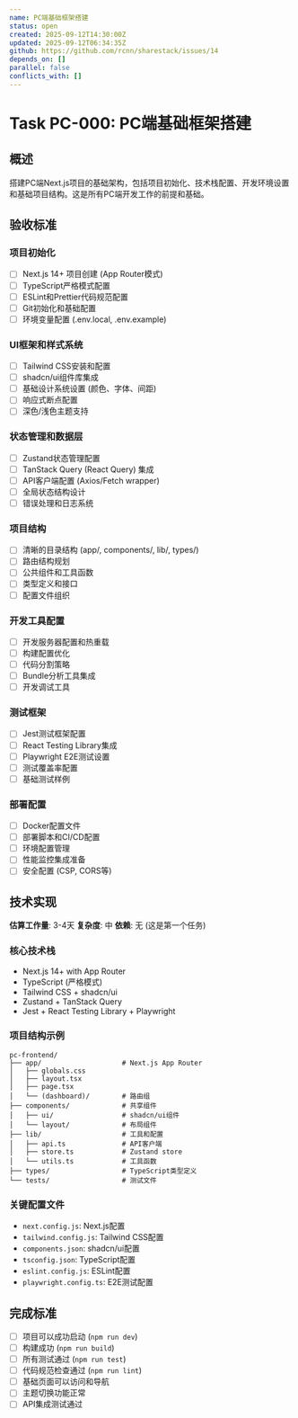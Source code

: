 ```yaml
---
name: PC端基础框架搭建
status: open
created: 2025-09-12T14:30:00Z
updated: 2025-09-12T06:34:35Z
github: https://github.com/rcnn/sharestack/issues/14
depends_on: []
parallel: false
conflicts_with: []
---
```


# Task PC-000: PC端基础框架搭建

## 概述

搭建PC端Next.js项目的基础架构，包括项目初始化、技术栈配置、开发环境设置和基础项目结构。这是所有PC端开发工作的前提和基础。

## 验收标准

### 项目初始化
- [ ] Next.js 14+ 项目创建 (App Router模式)
- [ ] TypeScript严格模式配置
- [ ] ESLint和Prettier代码规范配置
- [ ] Git初始化和基础配置
- [ ] 环境变量配置 (.env.local, .env.example)

### UI框架和样式系统
- [ ] Tailwind CSS安装和配置
- [ ] shadcn/ui组件库集成
- [ ] 基础设计系统设置 (颜色、字体、间距)
- [ ] 响应式断点配置
- [ ] 深色/浅色主题支持

### 状态管理和数据层
- [ ] Zustand状态管理配置
- [ ] TanStack Query (React Query) 集成
- [ ] API客户端配置 (Axios/Fetch wrapper)
- [ ] 全局状态结构设计
- [ ] 错误处理和日志系统

### 项目结构
- [ ] 清晰的目录结构 (app/, components/, lib/, types/)
- [ ] 路由结构规划
- [ ] 公共组件和工具函数
- [ ] 类型定义和接口
- [ ] 配置文件组织

### 开发工具配置  
- [ ] 开发服务器配置和热重载
- [ ] 构建配置优化
- [ ] 代码分割策略
- [ ] Bundle分析工具集成
- [ ] 开发调试工具

### 测试框架
- [ ] Jest测试框架配置
- [ ] React Testing Library集成
- [ ] Playwright E2E测试设置
- [ ] 测试覆盖率配置
- [ ] 基础测试样例

### 部署配置
- [ ] Docker配置文件
- [ ] 部署脚本和CI/CD配置
- [ ] 环境配置管理
- [ ] 性能监控集成准备
- [ ] 安全配置 (CSP, CORS等)

## 技术实现

**估算工作量**: 3-4天
**复杂度**: 中
**依赖**: 无 (这是第一个任务)

### 核心技术栈
- Next.js 14+ with App Router
- TypeScript (严格模式)
- Tailwind CSS + shadcn/ui
- Zustand + TanStack Query
- Jest + React Testing Library + Playwright

### 项目结构示例
```
pc-frontend/
├── app/                    # Next.js App Router
│   ├── globals.css
│   ├── layout.tsx
│   ├── page.tsx
│   └── (dashboard)/        # 路由组
├── components/             # 共享组件
│   ├── ui/                 # shadcn/ui组件
│   └── layout/             # 布局组件
├── lib/                    # 工具和配置
│   ├── api.ts              # API客户端
│   ├── store.ts            # Zustand store
│   └── utils.ts            # 工具函数
├── types/                  # TypeScript类型定义
└── tests/                  # 测试文件
```

### 关键配置文件
- `next.config.js`: Next.js配置
- `tailwind.config.js`: Tailwind CSS配置  
- `components.json`: shadcn/ui配置
- `tsconfig.json`: TypeScript配置
- `eslint.config.js`: ESLint配置
- `playwright.config.ts`: E2E测试配置

## 完成标准
- [ ] 项目可以成功启动 (`npm run dev`)
- [ ] 构建成功 (`npm run build`)
- [ ] 所有测试通过 (`npm run test`)
- [ ] 代码规范检查通过 (`npm run lint`)
- [ ] 基础页面可以访问和导航
- [ ] 主题切换功能正常
- [ ] API集成测试通过